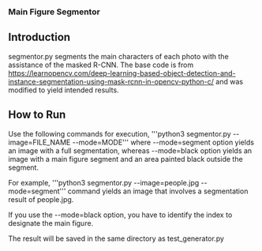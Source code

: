 ### Main Figure Segmentor
## Introduction
segmentor.py segments the main characters of each photo with the assistance of the masked R-CNN. The base code is from https://learnopencv.com/deep-learning-based-object-detection-and-instance-segmentation-using-mask-rcnn-in-opencv-python-c/ and was modified to yield intended results.

## How to Run
Use the following commands for execution,
'''python3 segmentor.py --image=FILE_NAME --mode=MODE'''
where --mode=segment option yields an image with a full segmentation, whereas --mode=black option yields an image with a main figure segment and an area painted black outside the segment.

For example,
'''python3 segmentor.py --image=people.jpg --mode=segment'''
command yields an image that involves a segmentation result of people.jpg.

If you use the --mode=black option, you have to identify the index to designate the main figure.

The result will be saved in the same directory as test_generator.py
